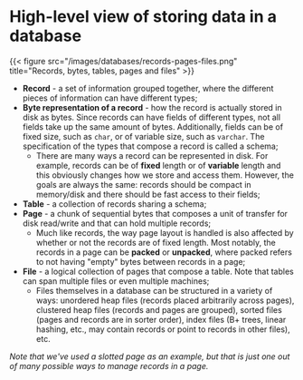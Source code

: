 # High-level view of storing data in a database


{{< figure src="/images/databases/records-pages-files.png" title="Records, bytes, tables, pages and files" >}}

* **Record** - a set of information grouped together, where the different pieces of information can have different types;
* **Byte representation of a record** - how the record is actually stored in disk as bytes. Since records can have fields of different types, not all fields take up the same amount of bytes. Additionally, fields can be of fixed size, such as `char`, or of variable size, such as `varchar`. The specification of the types that compose a record is called a schema;
    * There are many ways a record can be represented in disk. For example, records can be of **fixed** length or of **variable** length and this obviously changes how we store and access them. However, the goals are always the same: records should be compact in memory/disk and there should be fast access to their fields;
* **Table** - a collection of records sharing a schema;
* **Page** - a chunk of sequential bytes that composes a unit of transfer for disk read/write and that can hold multiple records;
    * Much like records, the way page layout is handled is also affected by whether or not the records are of fixed length. Most notably, the records in a page can be **packed** or **unpacked**, where packed refers to not having "empty" bytes between records in a page;
* **File** - a logical collection of pages that compose a table. Note that tables can span multiple files or even multiple machines;
    * Files themselves in a database can be structured in a variety of ways: unordered heap files (records placed arbitrarily across pages), clustered heap files (records and pages are grouped), sorted files (pages and records are in sorter order), index files (B+ trees, linear hashing, etc., may contain records or point to records in other files), etc.

*Note that we've used a slotted page as an example, but that is just one out of many possible ways to manage records in a page.*

